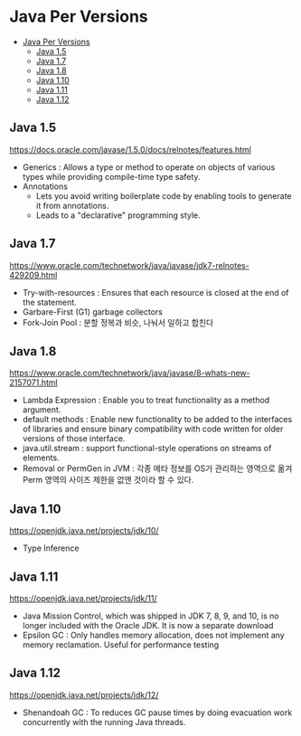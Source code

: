 # Java Per Versions

- [Java Per Versions](#java-per-versions)
  - [Java 1.5](#java-15)
  - [Java 1.7](#java-17)
  - [Java 1.8](#java-18)
  - [Java 1.10](#java-110)
  - [Java 1.11](#java-111)
  - [Java 1.12](#java-112)

## Java 1.5

https://docs.oracle.com/javase/1.5.0/docs/relnotes/features.html

- Generics : Allows a type or method to operate on objects of various types while providing compile-time type safety.
- Annotations
  - Lets you avoid writing boilerplate code by enabling tools to generate it from annotations.
  - Leads to a "declarative" programming style.

## Java 1.7

https://www.oracle.com/technetwork/java/javase/jdk7-relnotes-429209.html

- Try-with-resources : Ensures that each resource is closed at the end of the statement.
- Garbare-First (G1) garbage collectors
- Fork-Join Pool : 분할 정복과 비슷, 나눠서 일하고 합친다

## Java 1.8

https://www.oracle.com/technetwork/java/javase/8-whats-new-2157071.html

- Lambda Expression : Enable you to treat functionality as a method argument.
- default methods : Enable new functionality to be added to the interfaces of libraries and ensure binary compatibility with code written for older versions of those interface.
- java.util.stream : support functional-style operations on streams of elements.
- Removal or PermGen in JVM : 각종 메타 정보를 OS가 관리하는 영역으로 옮겨 Perm 영역의 사이즈 제한을 없앤 것이라 할 수 있다.

## Java 1.10

https://openjdk.java.net/projects/jdk/10/

- Type Inference

## Java 1.11

https://openjdk.java.net/projects/jdk/11/

- Java Mission Control, which was shipped in JDK 7, 8, 9, and 10, is no longer included with the Oracle JDK. It is now a separate download
- Epsilon GC : Only handles memory allocation, does not implement any memory reclamation. Useful for performance testing

## Java 1.12

https://openjdk.java.net/projects/jdk/12/

- Shenandoah GC : To reduces GC pause times by doing evacuation work concurrently with the running Java threads.
